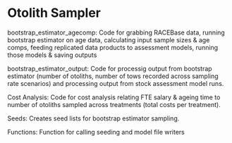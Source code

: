 # Otolith Sampler
bootstrap_estimator_agecomp: Code for grabbing RACEBase data, running bootstrap estimator on age data, calculating input sample sizes & age comps, feeding replicated data products to assessment models, running those models & saving outputs

bootstrap_estimator_output: Code for processig output from bootstrap estimator (number of otoliths, number of tows recorded across sampling rate scenarios) and processing output from stock assessment model runs.

Cost Analysis: Code for cost analysis relating FTE salary & ageing time to number of otoliths sampled across treatments (total costs per treatment).

Seeds: Creates seed lists for bootstrap estimator sampling.

Functions: Function for calling seeding and model file writers
